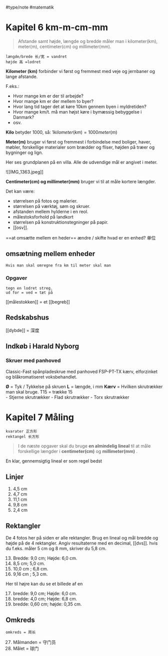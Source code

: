 #type/note #matematik 

# Kapitel 6 km-m-cm-mm
> Afstande samt højde, længde og bredde måler man i kilometer(km), meter(m), centimeter(cm) og millimeter(mm). 

	længde/brede 长/宽 = vandret 
	højde 高 =lodret 

**Kilometer (km)** forbinder vi først og fremmest med veje og jernbaner og lange afstande. 

F.eks.:
- Hvor mange km er der til arbejde?
- Hvor mange km er der mellem to byer?
- Hvor lang tid tager det at køre 10km gennem byen i myldretiden?
- Hvor mange km/t. må man højst køre i bymæssig bebyggelse i Danmark?
- osv.

**Kilo** betyder 1000, så:
$1 kilometer(km) = 1000 meter(m)$

**Meter(m)** bruger vi først og fremmest i forbindelse med boliger, haver, møbler, forskellige materialer som brædder og fliser, højden på træer og bygninger og lign. 

Her ses grundplanen på en villa. Alle de udvendige mål er angivet i meter. 

![[IMG_1363.jpeg]]

**Centimeter(cm) og millimeter(mm)** bruger vi til at måle kortere længder. 

Det kan være:
- størrelsen på fotos og malerier.
- størrelsen på værktøj, søm og skruer.
- afstanden mellem hylderne i en reol.
- målestoksforhold på landkort
- størrelsen på konstruktionstegninger på papir.
- [[osv]].







==at omsætte mellem en heder==
	ændre / skifte
	hvad er en enhed? 单位

## omsætning mellem enheder
	Hvis man skal omregne fra km til meter skal man 

### Opgaver 
	tegn en lodret streg. 
	ud for = ved = tæt på 

[[målestokken]] = et [[begreb]]

## Redskabshus
[[dybde]] = 深度

## Indkøb i Harald Nyborg
### Skruer med panhoved
Classic-Fast spånpladeskrue med panhoved FSP-PT-TX kærv, elforzinket og blåkromatiseret voksbehandlet. 

**Ø** = Tyk / Tykkelse på skruen
**L** = længde, i mm
**Kærv** = Hvilken skrutrækker man skal bruge. T15 = trække 15  
	- Stjerne skrutrækker
	- Flad skrutrækker
	- Torx skrutrækker


# Kapitel 7 Måling

	kvarater 正方形
	rektangel 长方形

> I de næste opgaver skal du bruge **en almindelig lineal** til at måle forskellige længder i **centimeter(cm)** og **millimeter(mm)** .

En klar, gennemsigtig lineal er som regel bedst
## Linjer


1. 4,5 cm
2. 4,7 cm
3. 11,1 cm
4. 9,8 cm
5. 2,4 cm

## Rektangler
De 4 fotos her på siden er alle rektangler. Brug en lineal og mål bredde og højde på de 4 rektangler. Angiv resultaterne med en decimal, [[dvs]]. hvis du f.eks. måler 5 cm og 8 mm, skriver du 5,8 cm. 

13. Bredde: 9,0 cm; Højde: 6,0 cm.
14. 8,5 cm; 5,0 cm.
15. 10,0 cm ; 6,8 cm.
16. 9,16 cm ; 5,3 cm. 

Her til højre kan du se et billede af en 

17. bredde: 9,0 cm; Højde: 6,0 cm.
18. bredde: 4,0 cm; Højde: 6,8 cm.
19. bredde: 0,60 cm; højde: 0,35 cm.

## Omkreds 
	omkreds = 周长

27. Målmanden = 守门员
28. Målet = 球门


